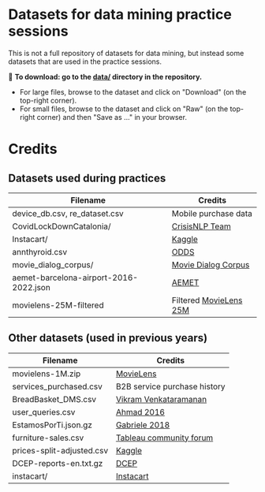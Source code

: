 # Datasets for data mining practice sessions

This is not a full repository of datasets for data mining, but instead some datasets that are used in the practice sessions.

:file_folder: **To download: go to the [data/](https://github.com/chatox/data-mining-course/tree/master/practicum/data) directory in the repository.**

* For large files, browse to the dataset and click on "Download" (on the top-right corner).
* For small files, browse to the dataset and click on "Raw" (on the top-right corner) and then "Save as ..." in your browser.

# Credits

## Datasets used during practices

| Filename | Credits |
|----------|--------|
| device_db.csv, re_dataset.csv | Mobile purchase data |
| CovidLockDownCatalonia/ | [CrisisNLP Team](https://crisisnlp.qcri.org/covid19) |
| Instacart/ | [Kaggle](https://www.kaggle.com/c/instacart-market-basket-analysis) |
| annthyroid.csv | [ODDS](http://odds.cs.stonybrook.edu/annthyroid-dataset/) |
| movie_dialog_corpus/ | [Movie Dialog Corpus](https://www.kaggle.com/datasets/Cornell-University/movie-dialog-corpus) |
| aemet-barcelona-airport-2016-2022.json | [AEMET](https://opendata.aemet.es/centrodedescargas/inicio) |
| movielens-25M-filtered | Filtered [MovieLens 25M](https://grouplens.org/datasets/movielens/25m/) |

## Other datasets (used in previous years)

| Filename | Credits |
|----------|--------|
| movielens-1M.zip | [MovieLens](https://grouplens.org/datasets/movielens/1m/) |
| services_purchased.csv | B2B service purchase history |
| BreadBasket_DMS.csv | [Vikram Venkataramanan](https://github.com/viktree/curly-octo-chainsaw) |
| user_queries.csv | [Ahmad 2016](https://github.com/wasiahmad/aol_query_log_analysis) |
| EstamosPorTi.json.gz | [Gabriele  2018](https://archive.org/details/EstamosporTIOohmm2018032618831Ids) |
| furniture-sales.csv | [Tableau community forum](https://community.tableau.com/docs/DOC-1236) |
| prices-split-adjusted.csv | [Kaggle](https://www.kaggle.com/dgawlik/nyse) |
| DCEP-reports-en.txt.gz | [DCEP](https://ec.europa.eu/jrc/en/language-technologies/dcep) |
| instacart/ | [Instacart](https://www.kaggle.com/c/instacart-market-basket-analysis) |
